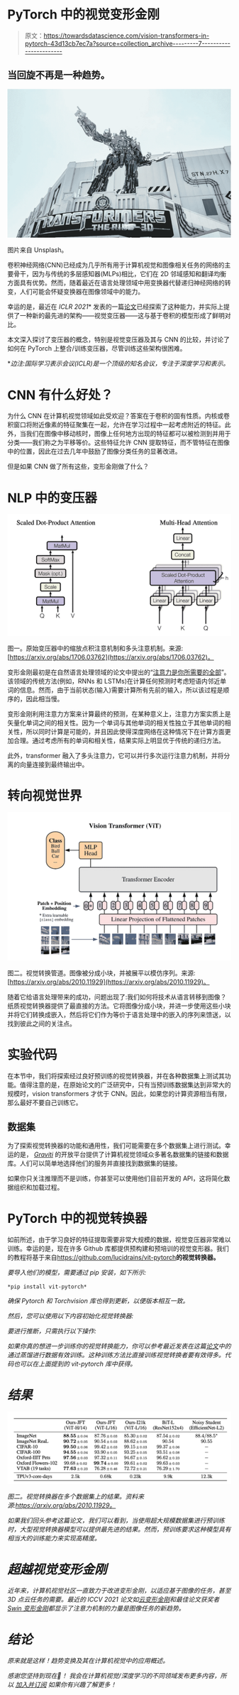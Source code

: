 # PyTorch 中的视觉变形金刚

> 原文：<https://towardsdatascience.com/vision-transformers-in-pytorch-43d13cb7ec7a?source=collection_archive---------7----------------------->

## 当回旋不再是一种趋势。

![](img/f03266c1d2fe0a9f616a59e446075853.png)

图片来自 Unsplash。

卷积神经网络(CNN)已经成为几乎所有用于计算机视觉和图像相关任务的网络的主要骨干，因为与传统的多层感知器(MLPs)相比，它们在 2D 邻域感知和翻译均衡方面具有优势。然而，随着最近在语言处理领域中用变换器代替递归神经网络的转变，人们可能会怀疑变换器在图像领域中的能力。

幸运的是，最近在 *ICLR 2021** 发表的一篇[论文](https://arxiv.org/abs/2010.11929)已经探索了这种能力，并实际上提供了一种新的最先进的架构——视觉变压器——这与基于卷积的模型形成了鲜明对比。

本文深入探讨了变压器的概念，特别是视觉变压器及其与 CNN 的比较，并讨论了如何在 PyTorch 上整合/训练变压器，尽管训练这些架构很困难。

**边注:国际学习表示会议(ICLR)是一个顶级的知名会议，专注于深度学习和表示。*

# CNN 有什么好处？

为什么 CNN 在计算机视觉领域如此受欢迎？答案在于卷积的固有性质。内核或卷积窗口将附近像素的特征聚集在一起，允许在学习过程中一起考虑附近的特征。此外，当我们在图像中移动核时，图像上任何地方出现的特征都可以被检测到并用于分类——我们称之为平移等价。这些特征允许 CNN 提取特征，而不管特征在图像中的位置，因此在过去几年中鼓励了图像分类任务的显著改进。

但是如果 CNN 做了所有这些，变形金刚做了什么？

# NLP 中的变压器

![](img/ce4f10ff7cdece7c3074d01c5f68b561.png)

图一。原始变压器中的缩放点积注意机制和多头注意机制。来源:[https://arxiv.org/abs/1706.03762](https://arxiv.org/abs/1706.03762)。

变形金刚最初是在自然语言处理领域的论文中提出的“[注意力是你所需要的全部](https://arxiv.org/abs/1706.03762)”。该领域的传统方法(例如，RNNs 和 LSTMs)在计算任何预测时考虑短语内邻近单词的信息。然而，由于当前状态(输入)需要计算所有先前的输入，所以该过程是顺序的，因此相当慢。

变形金刚利用注意力方案来计算最终的预测，在某种意义上，注意力方案实质上是矢量化单词之间的相关性。因为一个单词与其他单词的相关性独立于其他单词的相关性，所以同时计算是可能的，并且因此使得深度网络在这种情况下在计算方面更加合理。通过考虑所有的单词和相关性，结果实际上明显优于传统的递归方法。

此外，transformer 融入了多头注意力，它可以并行多次运行注意力机制，并将分离的向量连接到最终输出中。

# 转向视觉世界

![](img/99eab54c2fa8113b651306e0f7b966aa.png)

图二。视觉转换管道。图像被分成小块，并被展平以模仿序列。来源:[https://arxiv.org/abs/2010.11929](https://arxiv.org/abs/2010.11929)。

随着它给语言处理带来的成功，问题出现了:我们如何将技术从语言转移到图像？纸质视觉转换器提供了最直接的方法。它将图像分成小块，并进一步使用这些小块并将它们转换成嵌入，然后将它们作为等价于语言处理中的嵌入的序列来馈送，以找到彼此之间的关注点。

# 实验代码

在本节中，我们将探索经过良好预训练的视觉转换器，并在各种数据集上测试其功能。值得注意的是，在原始论文的广泛研究中，只有当预训练数据集达到非常大的规模时，vision transformers 才优于 CNN。因此，如果您的计算资源相当有限，那么最好不要自己训练它。

## 数据集

为了探索视觉转换器的功能和通用性，我们可能需要在多个数据集上进行测试。幸运的是， [*Graviti*](https://gas.graviti.com/open-datasets?utm_source=medium&utm_medium=blog&utm_campaign=1012Taying) 的开放平台提供了计算机视觉领域众多著名数据集的链接和数据库。人们可以简单地选择他们的服务并直接找到数据集的链接。

如果你只关注推理而不是训练，你甚至可以使用他们目前开发的 API，这将简化数据组织和加载过程。

# PyTorch 中的视觉转换器

如前所述，由于学习良好的特征提取需要非常大规模的数据，视觉变压器非常难以训练。幸运的是，现在许多 Github 库都提供预构建和预培训的视觉变形器。我们的教程将基于来自<https://github.com/lucidrains/vit-pytorch>**的视觉转换器。**

*要导入他们的模型，需要通过 pip 安装，如下所示:*

```
*pip install vit-pytorch*
```

*确保 Pytorch 和 Torchvision 库也得到更新，以便版本相互一致。*

*然后，您可以使用以下内容初始化视觉转换器:*

*要进行推断，只需执行以下操作:*

*如果你真的想进一步训练你的视觉转换能力，你可以参考最近发表在这篇[论文](https://arxiv.org/abs/2012.12877)中的通过蒸馏进行数据有效训练。这种训练方法比直接训练视觉转换者要有效得多。代码也可以在上面提到的 vit-pytorch 库中获得。*

# *结果*

*![](img/2a6206e4d080c76a1b398274b21863d8.png)*

*图二。视觉转换器在多个数据集上的结果。资料来源:https://arxiv.org/abs/2010.11929。*

*如果我们回头参考这篇论文，我们可以看到，当使用超大规模数据集进行预训练时，大型视觉转换器模型可以提供最先进的结果。然而，预训练要求这种模型具有相当大的训练能力来实现高精度。*

# *超越视觉变形金刚*

*近年来，计算机视觉社区一直致力于改进变形金刚，以适应基于图像的任务，甚至 3D 点云任务的需要。最近的 *ICCV 2021* 论文如[云变形金刚](https://arxiv.org/abs/2007.11679)和最佳论文获奖者 [Swin 变形金刚](https://arxiv.org/abs/2103.14030)都显示了注意力机制的力量是图像任务的新趋势。*

# *结论*

*原来就是这样！趋势变换及其在计算机视觉中的应用概述。*

**感谢您坚持到现在*🙏*！* *我会在计算机视觉/深度学习的不同领域发布更多内容，所以* [*加入并订阅*](https://taying-cheng.medium.com/membership) *如果你有兴趣了解更多！**